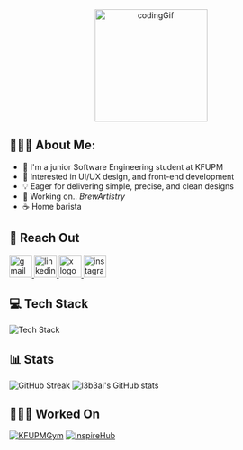 <div align="center">
  <img alt="codingGif" src="https://github.com/l3b3al/l3b3al/blob/main/marginalia-a-person-sitting-in-front-of-a-computer-screen.gif" width="200"  />
</div>

## 👨🏻‍💻 About Me:
* 🏫 I'm a junior Software Engineering student at KFUPM
* 🌱 Interested in UI/UX design, and front-end development
* 💡 Eager for delivering simple, precise, and clean designs
* 🔭 Working on.. _BrewArtistry_
* ☕ Home barista

## 💬 Reach Out
<div align="left">
  <a href="mailto:alabdulaal.alii@gmail.com" target="_blank">
    <img src="https://img.shields.io/static/v1?message=Gmail&logo=gmail&label=&color=000000&logoColor=white&labelColor=&style=for-the-badge" height="40" alt="gmail logo"  />
  </a>
  <a href="https://www.linkedin.com/in/l3b3al" target="_blank">
    <img src="https://img.shields.io/static/v1?message=LinkedIn&logo=linkedin&label=&color=000000&logoColor=white&labelColor=&style=for-the-badge" height="40" alt="linkedin logo"  />
  </a>
  <a href="https://twitter.com/l3b3al" target="_blank">
    <img src="https://img.shields.io/static/v1?message=X&logo=X&label=&color=000000&logoColor=white&labelColor=&style=for-the-badge" height="40" alt="x logo"  />
  </a>
  <a href="https://www.instagram.com/l3b3al/" target="_blank">
    <img src="https://img.shields.io/static/v1?message=Instagram&logo=instagram&label=&color=000000&logoColor=white&labelColor=&style=for-the-badge" height="40" alt="instagram logo"  />
  </a>
</div>

## 💻 Tech Stack
![Tech Stack](https://skillicons.dev/icons?i=css,html,js,ts,tailwind,react,nextjs,astro,dart,flutter,py,java,figma,postman,supabase,vercel,vscode&perline=10)

## 📊 Stats
![GitHub Streak](https://streak-stats.demolab.com/?user=l3b3al&theme=github-dark-blue)
![l3b3al's GitHub stats](https://github-readme-stats.vercel.app/api?username=l3b3al&show_icons=true&theme=github_dark)

## 🙋🏻‍♂️ Worked On
[![KFUPMGym](https://github-readme-stats.vercel.app/api/pin/?username=HassanAlabdulal&repo=KFUPMGym&theme=github_dark)](https://github.com/HassanAlabdulal/KFUPMGym)
[![InspireHub](https://github-readme-stats.vercel.app/api/pin/?username=Mi3liX9&repo=inspirehub&theme=github_dark)](https://github.com/Mi3liX9/inspirehub)
